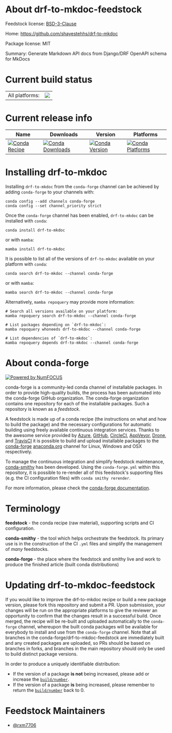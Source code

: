 About drf-to-mkdoc-feedstock
============================

Feedstock license: [BSD-3-Clause](https://github.com/conda-forge/drf-to-mkdoc-feedstock/blob/main/LICENSE.txt)

Home: https://github.com/shayestehhs/drf-to-mkdoc

Package license: MIT

Summary: Generate Markdown API docs from Django/DRF OpenAPI schema for MkDocs

Current build status
====================


<table><tr><td>All platforms:</td>
    <td>
      <a href="https://dev.azure.com/conda-forge/feedstock-builds/_build/latest?definitionId=26381&branchName=main">
        <img src="https://dev.azure.com/conda-forge/feedstock-builds/_apis/build/status/drf-to-mkdoc-feedstock?branchName=main">
      </a>
    </td>
  </tr>
</table>

Current release info
====================

| Name | Downloads | Version | Platforms |
| --- | --- | --- | --- |
| [![Conda Recipe](https://img.shields.io/badge/recipe-drf--to--mkdoc-green.svg)](https://anaconda.org/conda-forge/drf-to-mkdoc) | [![Conda Downloads](https://img.shields.io/conda/dn/conda-forge/drf-to-mkdoc.svg)](https://anaconda.org/conda-forge/drf-to-mkdoc) | [![Conda Version](https://img.shields.io/conda/vn/conda-forge/drf-to-mkdoc.svg)](https://anaconda.org/conda-forge/drf-to-mkdoc) | [![Conda Platforms](https://img.shields.io/conda/pn/conda-forge/drf-to-mkdoc.svg)](https://anaconda.org/conda-forge/drf-to-mkdoc) |

Installing drf-to-mkdoc
=======================

Installing `drf-to-mkdoc` from the `conda-forge` channel can be achieved by adding `conda-forge` to your channels with:

```
conda config --add channels conda-forge
conda config --set channel_priority strict
```

Once the `conda-forge` channel has been enabled, `drf-to-mkdoc` can be installed with `conda`:

```
conda install drf-to-mkdoc
```

or with `mamba`:

```
mamba install drf-to-mkdoc
```

It is possible to list all of the versions of `drf-to-mkdoc` available on your platform with `conda`:

```
conda search drf-to-mkdoc --channel conda-forge
```

or with `mamba`:

```
mamba search drf-to-mkdoc --channel conda-forge
```

Alternatively, `mamba repoquery` may provide more information:

```
# Search all versions available on your platform:
mamba repoquery search drf-to-mkdoc --channel conda-forge

# List packages depending on `drf-to-mkdoc`:
mamba repoquery whoneeds drf-to-mkdoc --channel conda-forge

# List dependencies of `drf-to-mkdoc`:
mamba repoquery depends drf-to-mkdoc --channel conda-forge
```


About conda-forge
=================

[![Powered by
NumFOCUS](https://img.shields.io/badge/powered%20by-NumFOCUS-orange.svg?style=flat&colorA=E1523D&colorB=007D8A)](https://numfocus.org)

conda-forge is a community-led conda channel of installable packages.
In order to provide high-quality builds, the process has been automated into the
conda-forge GitHub organization. The conda-forge organization contains one repository
for each of the installable packages. Such a repository is known as a *feedstock*.

A feedstock is made up of a conda recipe (the instructions on what and how to build
the package) and the necessary configurations for automatic building using freely
available continuous integration services. Thanks to the awesome service provided by
[Azure](https://azure.microsoft.com/en-us/services/devops/), [GitHub](https://github.com/),
[CircleCI](https://circleci.com/), [AppVeyor](https://www.appveyor.com/),
[Drone](https://cloud.drone.io/welcome), and [TravisCI](https://travis-ci.com/)
it is possible to build and upload installable packages to the
[conda-forge](https://anaconda.org/conda-forge) [anaconda.org](https://anaconda.org/)
channel for Linux, Windows and OSX respectively.

To manage the continuous integration and simplify feedstock maintenance,
[conda-smithy](https://github.com/conda-forge/conda-smithy) has been developed.
Using the ``conda-forge.yml`` within this repository, it is possible to re-render all of
this feedstock's supporting files (e.g. the CI configuration files) with ``conda smithy rerender``.

For more information, please check the [conda-forge documentation](https://conda-forge.org/docs/).

Terminology
===========

**feedstock** - the conda recipe (raw material), supporting scripts and CI configuration.

**conda-smithy** - the tool which helps orchestrate the feedstock.
                   Its primary use is in the construction of the CI ``.yml`` files
                   and simplify the management of *many* feedstocks.

**conda-forge** - the place where the feedstock and smithy live and work to
                  produce the finished article (built conda distributions)


Updating drf-to-mkdoc-feedstock
===============================

If you would like to improve the drf-to-mkdoc recipe or build a new
package version, please fork this repository and submit a PR. Upon submission,
your changes will be run on the appropriate platforms to give the reviewer an
opportunity to confirm that the changes result in a successful build. Once
merged, the recipe will be re-built and uploaded automatically to the
`conda-forge` channel, whereupon the built conda packages will be available for
everybody to install and use from the `conda-forge` channel.
Note that all branches in the conda-forge/drf-to-mkdoc-feedstock are
immediately built and any created packages are uploaded, so PRs should be based
on branches in forks, and branches in the main repository should only be used to
build distinct package versions.

In order to produce a uniquely identifiable distribution:
 * If the version of a package **is not** being increased, please add or increase
   the [``build/number``](https://docs.conda.io/projects/conda-build/en/latest/resources/define-metadata.html#build-number-and-string).
 * If the version of a package **is** being increased, please remember to return
   the [``build/number``](https://docs.conda.io/projects/conda-build/en/latest/resources/define-metadata.html#build-number-and-string)
   back to 0.

Feedstock Maintainers
=====================

* [@rxm7706](https://github.com/rxm7706/)

